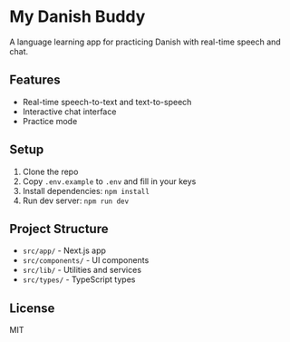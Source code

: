 # My Danish Buddy

A language learning app for practicing Danish with real-time speech and chat.

## Features
- Real-time speech-to-text and text-to-speech
- Interactive chat interface
- Practice mode

## Setup
1. Clone the repo
2. Copy `.env.example` to `.env` and fill in your keys
3. Install dependencies: `npm install`
4. Run dev server: `npm run dev`

## Project Structure
- `src/app/` - Next.js app
- `src/components/` - UI components
- `src/lib/` - Utilities and services
- `src/types/` - TypeScript types

## License
MIT
